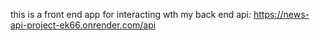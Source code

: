 this is a front end app for interacting wth my back end api: https://news-api-project-ek66.onrender.com/api
